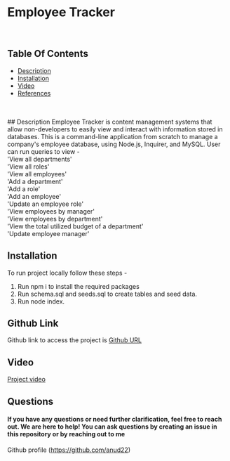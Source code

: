  # Employee Tracker
 <br>

 ## Table Of Contents
- [Description](#description)
- [Installation](#installation)
- [Video](#video)
- [References](#references)
<br>
<br>
 ## Description
 Employee Tracker is content management systems that allow non-developers to easily view and interact with information stored in databases.
 This is a command-line application from scratch to manage a company's employee database, using Node.js, Inquirer, and MySQL.
 User can run queries to view - <br> 
                    'View all departments' <br>
                    'View all roles' <br>
                    'View all employees' <br>
                    'Add a department' <br>
                    'Add a role' <br>
                    'Add an employee' <br>
                    'Update an employee role' <br>
                    'View employees by manager' <br>
                    'View employees by department' <br>
                    'View the total utilized budget of a department' <br>
                    'Update employee manager' <br>

## Installation
To run project locally follow these steps - 
1. Run npm i to install the required packages
2. Run schema.sql and seeds.sql to create tables and seed data.
3. Run node index.


## Github Link
Github link to access the project is [Github URL](https://github.com/anud22/SQLEmployeeTracker)


## Video
[Project video](https://drive.google.com/file/d/10to1yp9Wz5TrZye7ny2XWKzStn9ivP9C/view)
 
 ## Questions
 #### If you have any questions or need further clarification, feel free to reach out. We are here to help! You can ask questions by creating an issue in this repository or by reaching out to me 
Github profile (https://github.com/anud22)
